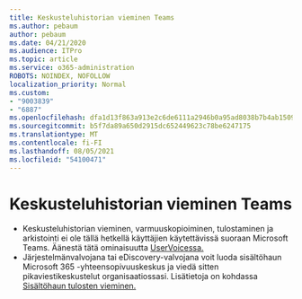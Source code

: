 ```yaml
---
title: Keskusteluhistorian vieminen Teams
ms.author: pebaum
author: pebaum
ms.date: 04/21/2020
ms.audience: ITPro
ms.topic: article
ms.service: o365-administration
ROBOTS: NOINDEX, NOFOLLOW
localization_priority: Normal
ms.custom:
- "9003839"
- "6887"
ms.openlocfilehash: dfa1d13f863a913e2c6de6111a2946b0a95ad8038b7b4ab15091ca3e1271e7a2
ms.sourcegitcommit: b5f7da89a650d2915dc652449623c78be6247175
ms.translationtype: MT
ms.contentlocale: fi-FI
ms.lasthandoff: 08/05/2021
ms.locfileid: "54100471"
---
```

# <a name="export-chat-history-in-teams"></a>Keskusteluhistorian vieminen Teams

- Keskusteluhistorian vieminen, varmuuskopioiminen, tulostaminen ja arkistointi ei ole tällä hetkellä käyttäjien käytettävissä suoraan Microsoft Teams. Äänestä tätä ominaisuutta [UserVoicessa.](https://microsoftteams.uservoice.com/forums/555103-public/suggestions/16982542-backup-export-printing-archive-options?page=2&per_page=20)
- Järjestelmänvalvojana tai eDiscovery-valvojana [](https://docs.microsoft.com/microsoft-365/compliance/content-search?view=o365-worldwide) voit luoda sisältöhaun Microsoft 365 -yhteensopivuuskeskus ja viedä sitten pikaviestikeskustelut organisaatiossasi. Lisätietoja on kohdassa [Sisältöhaun tulosten vieminen.](https://docs.microsoft.com/microsoft-365/compliance/export-search-results?view=o365-worldwide)
